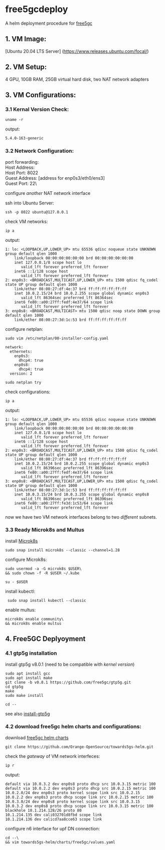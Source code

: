 # free5gcdeploy
A helm deployment procedure for [free5gc](https://github.com/Orange-OpenSource/towards5gs-helm)

## 1. VM Image:
[Ubuntu 20.04 LTS Server] (https://www.releases.ubuntu.com/focal/)

## 2. VM Setup:
4 GPU, 10GB RAM, 25GB virtual hard disk, two NAT network adapters

## 3. VM Configurations:
### 3.1 Kernal Version Check:
```
uname -r
```
output:
```
5.4.0-163-generic
```
### 3.2 Network Configuration:
port forwarding:\
Host Address:\
Host Port: 8022\
Guest Address: [address for enp0s3/eth0/ens3]\
Guest Port: 22\

configure _another_ NAT network interface

ssh into Ubuntu Server:
```
ssh -p 8022 ubuntu@127.0.0.1
```
check VM networks:
```
ip a
```
output:
```
1: lo: <LOOPBACK,UP,LOWER_UP> mtu 65536 qdisc noqueue state UNKNOWN group default qlen 1000
    link/loopback 00:00:00:00:00:00 brd 00:00:00:00:00:00
    inet 127.0.0.1/8 scope host lo
       valid_lft forever preferred_lft forever
    inet6 ::1/128 scope host
       valid_lft forever preferred_lft forever
2: enp0s3: <BROADCAST,MULTICAST,UP,LOWER_UP> mtu 1500 qdisc fq_codel state UP group default qlen 1000
    link/ether 08:00:27:df:4e:37 brd ff:ff:ff:ff:ff:ff
    inet 10.0.2.15/24 brd 10.0.2.255 scope global dynamic enp0s3
       valid_lft 86364sec preferred_lft 86364sec
    inet6 fe80::a00:27ff:fedf:4e37/64 scope link
       valid_lft forever preferred_lft forever
3: enp0s8: <BROADCAST,MULTICAST> mtu 1500 qdisc noop state DOWN group default qlen 1000
    link/ether 08:00:27:3d:1c:53 brd ff:ff:ff:ff:ff:ff
```
configure netplan:
```
sudo vim /etc/netplan/00-installer-config.yaml
```
```
network:
  ethernets:
    enp0s3:
      dhcp4: true
    enp0s8:
      dhcp4: true
  version: 2
```
```
sudo netplan try
```
check configurations:
```
ip a
```
output:
```
1: lo: <LOOPBACK,UP,LOWER_UP> mtu 65536 qdisc noqueue state UNKNOWN group default qlen 1000
    link/loopback 00:00:00:00:00:00 brd 00:00:00:00:00:00
    inet 127.0.0.1/8 scope host lo
       valid_lft forever preferred_lft forever
    inet6 ::1/128 scope host
       valid_lft forever preferred_lft forever
2: enp0s3: <BROADCAST,MULTICAST,UP,LOWER_UP> mtu 1500 qdisc fq_codel state UP group default qlen 1000
    link/ether 08:00:27:df:4e:37 brd ff:ff:ff:ff:ff:ff
    inet 10.0.2.15/24 brd 10.0.2.255 scope global dynamic enp0s3
       valid_lft 86396sec preferred_lft 86396sec
    inet6 fe80::a00:27ff:fedf:4e37/64 scope link
       valid_lft forever preferred_lft forever
3: enp0s8: <BROADCAST,MULTICAST,UP,LOWER_UP> mtu 1500 qdisc fq_codel state UP group default qlen 1000
    link/ether 08:00:27:3d:1c:53 brd ff:ff:ff:ff:ff:ff
    inet 10.0.3.15/24 brd 10.0.3.255 scope global dynamic enp0s8
       valid_lft 86396sec preferred_lft 86396sec
    inet6 fe80::a00:27ff:fe3d:1c53/64 scope link
       valid_lft forever preferred_lft forever
```
now we have two VM network interfaces belong to two _different_ subnets.

### 3.3 Ready Microk8s and Multus
install [Microk8s](https://microk8s.io/docs/getting-started)
```
sudo snap install microk8s --classic --channel=1.28
```
configure Microk8s:
```
sudo usermod -a -G microk8s $USER\
&& sudo chown -f -R $USER ~/.kube
```
```
su - $USER
```
install kubectl:
```
 sudo snap install kubectl --classic
```
enable multus:
```
microk8s enable community\
&& microk8s enable multus
```
## 4. Free5GC Deplyoyment
### 4.1 gtp5g installation
install gtp5g v8.0.1 (need to be compatible with _kernel version_)
```
sudo apt install gcc
sudo apt install make
git clone -b v0.8.1 https://github.com/free5gc/gtp5g.git
cd gtp5g
make
sudo make install
```
```
cd --
```
see also [install-gtp5g](https://free5gc.org/blog/IntroduceKubernetesAndDeploymentfree5GConKubernetesWithHelm/main/#install-gtp5g)
### 4.2 download free5gc helm charts and configurations:
download [free5gc helm charts](https://github.com/Orange-OpenSource/towards5gs-helm)
```
git clone https://github.com/Orange-OpenSource/towards5gs-helm.git
```
check the _gateway_ of VM network interfeces:
```
ip r
```
output:
```
default via 10.0.3.2 dev enp0s8 proto dhcp src 10.0.3.15 metric 100
default via 10.0.2.2 dev enp0s3 proto dhcp src 10.0.2.15 metric 100
10.0.2.0/24 dev enp0s3 proto kernel scope link src 10.0.2.15
10.0.2.2 dev enp0s3 proto dhcp scope link src 10.0.2.15 metric 100
10.0.3.0/24 dev enp0s8 proto kernel scope link src 10.0.3.15
10.0.3.2 dev enp0s8 proto dhcp scope link src 10.0.3.15 metric 100
blackhole 10.1.214.128/26 proto 80
10.1.214.135 dev cali032701d8fbd scope link
10.1.214.136 dev calicd7aa8cce63 scope link
```
configure n6 interface for upf DN connection:
```
cd --\
&& vim towards5gs-helm/charts/free5gc/values.yaml 
```












